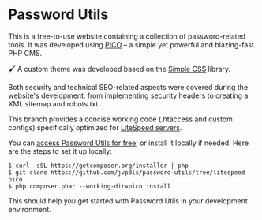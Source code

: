 Password Utils
===

This is a free-to-use website containing a collection of password-related tools. It was developed using [PICO](https://picocms.org/) – a simple yet powerful and blazing-fast PHP CMS.

🖌️ A custom theme was developed based on the [Simple CSS](https://simplecss.org/) library.

Both security and technical SEO-related aspects were covered during the website's development: from implementing security headers to creating a XML sitemap and robots.txt.

This branch provides a concise working code (.htaccess and custom configs) specifically optimized for [LiteSpeed servers](https://www.litespeedtech.com/).

You can [access Password Utils for free](https://passwordutils.com/), or install it locally if needed. Here are the steps to set it up locally:

    $ curl -sSL https://getcomposer.org/installer | php
    $ git clone https://github.com/jvpdls/password-utils/tree/litespeed pico
    $ php composer.phar --working-dir=pico install

This should help you get started with Password Utils in your development environment.
